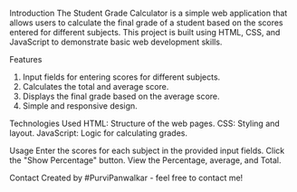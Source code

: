 Introduction
The Student Grade Calculator is a simple web application that allows users to calculate the final grade of a student based on the scores entered for different subjects. This project is built using HTML, CSS, and JavaScript to demonstrate basic web development skills.

Features
1. Input fields for entering scores for different subjects.
2. Calculates the total and average score.
3. Displays the final grade based on the average score.
4. Simple and responsive design.

Technologies Used
HTML: Structure of the web pages.
CSS: Styling and layout.
JavaScript: Logic for calculating grades.

Usage
Enter the scores for each subject in the provided input fields.
Click the "Show  Percentage" button.
View the Percentage, average, and Total.

Contact
Created by #PurviPanwalkar - feel free to contact me!

